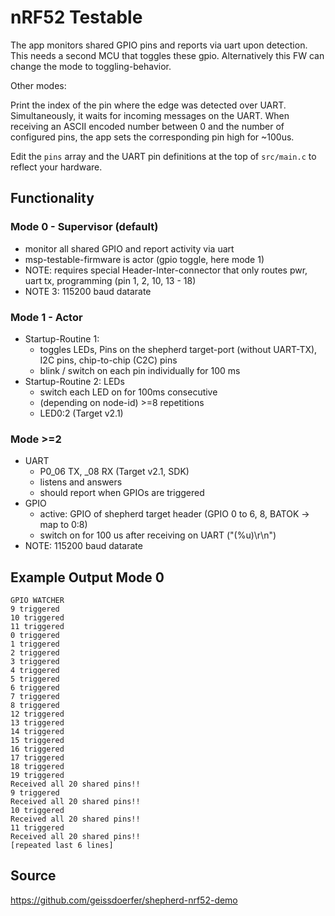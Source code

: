 # nRF52 Testable

The app monitors shared GPIO pins and reports via uart upon detection.
This needs a second MCU that toggles these gpio.
Alternatively this FW can change the mode to toggling-behavior.

Other modes:

Print the index of the pin where the edge was detected over UART.
Simultaneously, it waits for incoming messages on the UART.
When receiving an ASCII encoded number between 0 and the number of configured pins,
the app sets the corresponding pin high for ~100us.

Edit the `pins` array and the UART pin definitions at the top of `src/main.c` to reflect your hardware.

## Functionality

### Mode 0 - Supervisor (default)

- monitor all shared GPIO and report activity via uart
- msp-testable-firmware is actor (gpio toggle, here mode 1)
- NOTE: requires special Header-Inter-connector that only routes pwr, uart tx, programming (pin 1, 2, 10, 13 - 18)
- NOTE 3: 115200 baud datarate

### Mode 1 - Actor

- Startup-Routine 1:
  - toggles LEDs, Pins on the shepherd target-port (without UART-TX), I2C pins, chip-to-chip (C2C) pins
  - blink / switch on each pin individually for 100 ms
- Startup-Routine 2: LEDs
  - switch each LED on for 100ms consecutive
  - (depending on node-id) >=8 repetitions
  - LED0:2 (Target v2.1)

### Mode >=2

- UART
    - P0_06 TX, _08 RX (Target v2.1, SDK)
    - listens and answers
    - should report when GPIOs are triggered
- GPIO
    - active: GPIO of shepherd target header (GPIO 0 to 6, 8, BATOK -> map to 0:8)
    - switch on for 100 us after receiving on UART ("(%u)\r\n")
- NOTE: 115200 baud datarate

## Example Output Mode 0

```uart
GPIO WATCHER
9 triggered
10 triggered
11 triggered
0 triggered
1 triggered
2 triggered
3 triggered
4 triggered
5 triggered
6 triggered
7 triggered
8 triggered
12 triggered
13 triggered
14 triggered
15 triggered
16 triggered
17 triggered
18 triggered
19 triggered
Received all 20 shared pins!!
9 triggered
Received all 20 shared pins!!
10 triggered
Received all 20 shared pins!!
11 triggered
Received all 20 shared pins!!
[repeated last 6 lines]
```

## Source

https://github.com/geissdoerfer/shepherd-nrf52-demo
